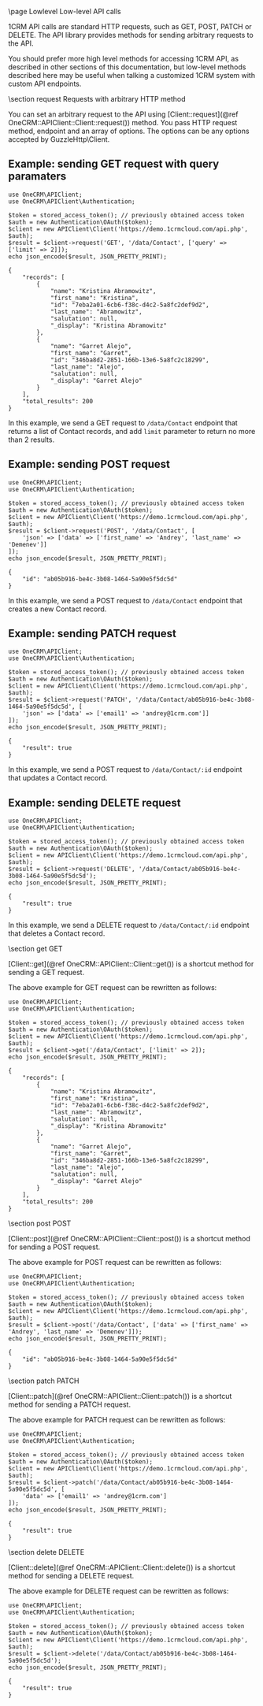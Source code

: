 \page Lowlevel Low-level API calls

1CRM API calls are standard HTTP requests, such as GET, POST, PATCH or DELETE.
The API library provides methods for sending arbitrary requests to the API.

You should prefer more high level methods for accessing 1CRM API, as described
in other sections of this documentation, but low-level methods described here
may be useful when talking a customized 1CRM system with custom API endpoints.

\section request Requests with arbitrary HTTP method

You can set an arbitrary request to the API using 
[Client::request](@ref OneCRM::APIClient::Client::request()) method.
You pass HTTP request method, endpoint and an array of options. The options
can be any options accepted by GuzzleHttp\Client.

## Example: sending GET request with query paramaters

~~~~~~~~~~~~~{.php}
use OneCRM\APIClient;
use OneCRM\APIClient\Authentication;

$token = stored_access_token(); // previously obtained access token
$auth = new Authentication\OAuth($token);
$client = new APIClient\Client('https://demo.1crmcloud.com/api.php', $auth);
$result = $client->request('GET', '/data/Contact', ['query' => ['limit' => 2]]);
echo json_encode($result, JSON_PRETTY_PRINT);
~~~~~~~~~~~~~

~~~~~~~~~~~~~
{
    "records": [
        {
            "name": "Kristina Abramowitz",
            "first_name": "Kristina",
            "id": "7eba2a01-6cb6-f38c-d4c2-5a8fc2def9d2",
            "last_name": "Abramowitz",
            "salutation": null,
            "_display": "Kristina Abramowitz"
        },
        {
            "name": "Garret Alejo",
            "first_name": "Garret",
            "id": "346ba8d2-2851-166b-13e6-5a8fc2c18299",
            "last_name": "Alejo",
            "salutation": null,
            "_display": "Garret Alejo"
        }
    ],
    "total_results": 200
}
~~~~~~~~~~~~~

In this example, we send a GET request to `/data/Contact` endpoint that returns
a list of Contact records, and add `limit` parameter to return no more than 2
results.

## Example: sending POST request

~~~~~~~~~~~~~{.php}
use OneCRM\APIClient;
use OneCRM\APIClient\Authentication;

$token = stored_access_token(); // previously obtained access token
$auth = new Authentication\OAuth($token);
$client = new APIClient\Client('https://demo.1crmcloud.com/api.php', $auth);
$result = $client->request('POST', '/data/Contact', [
    'json' => ['data' => ['first_name' => 'Andrey', 'last_name' => 'Demenev']]
]);
echo json_encode($result, JSON_PRETTY_PRINT);
~~~~~~~~~~~~~

~~~~~~~~~~~~~
{
    "id": "ab05b916-be4c-3b08-1464-5a90e5f5dc5d"
}
~~~~~~~~~~~~~

In this example, we send a POST request to `/data/Contact` endpoint that creates
a new Contact record.

## Example: sending PATCH request

~~~~~~~~~~~~~{.php}
use OneCRM\APIClient;
use OneCRM\APIClient\Authentication;

$token = stored_access_token(); // previously obtained access token
$auth = new Authentication\OAuth($token);
$client = new APIClient\Client('https://demo.1crmcloud.com/api.php', $auth);
$result = $client->request('PATCH', '/data/Contact/ab05b916-be4c-3b08-1464-5a90e5f5dc5d', [
    'json' => ['data' => ['email1' => 'andrey@1crm.com']]
]);
echo json_encode($result, JSON_PRETTY_PRINT);
~~~~~~~~~~~~~

~~~~~~~~~~~~~
{
    "result": true
}
~~~~~~~~~~~~~

In this example, we send a POST request to `/data/Contact/:id` endpoint that updates
a Contact record.

## Example: sending DELETE request

~~~~~~~~~~~~~{.php}
use OneCRM\APIClient;
use OneCRM\APIClient\Authentication;

$token = stored_access_token(); // previously obtained access token
$auth = new Authentication\OAuth($token);
$client = new APIClient\Client('https://demo.1crmcloud.com/api.php', $auth);
$result = $client->request('DELETE', '/data/Contact/ab05b916-be4c-3b08-1464-5a90e5f5dc5d');
echo json_encode($result, JSON_PRETTY_PRINT);
~~~~~~~~~~~~~

~~~~~~~~~~~~~
{
    "result": true
}
~~~~~~~~~~~~~

In this example, we send a DELETE request to `/data/Contact/:id` endpoint that deletes
a Contact record.

\section get GET

[Client::get](@ref OneCRM::APIClient::Client::get()) is a shortcut method for sending a GET
request.

The above example for GET request can be rewritten as follows:

~~~~~~~~~~~~~{.php}
use OneCRM\APIClient;
use OneCRM\APIClient\Authentication;

$token = stored_access_token(); // previously obtained access token
$auth = new Authentication\OAuth($token);
$client = new APIClient\Client('https://demo.1crmcloud.com/api.php', $auth);
$result = $client->get('/data/Contact', ['limit' => 2]);
echo json_encode($result, JSON_PRETTY_PRINT);
~~~~~~~~~~~~~

~~~~~~~~~~~~~
{
    "records": [
        {
            "name": "Kristina Abramowitz",
            "first_name": "Kristina",
            "id": "7eba2a01-6cb6-f38c-d4c2-5a8fc2def9d2",
            "last_name": "Abramowitz",
            "salutation": null,
            "_display": "Kristina Abramowitz"
        },
        {
            "name": "Garret Alejo",
            "first_name": "Garret",
            "id": "346ba8d2-2851-166b-13e6-5a8fc2c18299",
            "last_name": "Alejo",
            "salutation": null,
            "_display": "Garret Alejo"
        }
    ],
    "total_results": 200
}
~~~~~~~~~~~~~

\section post POST

[Client::post](@ref OneCRM::APIClient::Client::post()) is a shortcut method for sending a POST
request.

The above example for POST request can be rewritten as follows:

~~~~~~~~~~~~~{.php}
use OneCRM\APIClient;
use OneCRM\APIClient\Authentication;

$token = stored_access_token(); // previously obtained access token
$auth = new Authentication\OAuth($token);
$client = new APIClient\Client('https://demo.1crmcloud.com/api.php', $auth);
$result = $client->post('/data/Contact', ['data' => ['first_name' => 'Andrey', 'last_name' => 'Demenev']]);
echo json_encode($result, JSON_PRETTY_PRINT);
~~~~~~~~~~~~~

~~~~~~~~~~~~~
{
    "id": "ab05b916-be4c-3b08-1464-5a90e5f5dc5d"
}
~~~~~~~~~~~~~

\section patch PATCH

[Client::patch](@ref OneCRM::APIClient::Client::patch()) is a shortcut method for sending a PATCH
request.

The above example for PATCH request can be rewritten as follows:

~~~~~~~~~~~~~{.php}
use OneCRM\APIClient;
use OneCRM\APIClient\Authentication;

$token = stored_access_token(); // previously obtained access token
$auth = new Authentication\OAuth($token);
$client = new APIClient\Client('https://demo.1crmcloud.com/api.php', $auth);
$result = $client->patch('/data/Contact/ab05b916-be4c-3b08-1464-5a90e5f5dc5d', [
    'data' => ['email1' => 'andrey@1crm.com']
]);
echo json_encode($result, JSON_PRETTY_PRINT);
~~~~~~~~~~~~~

~~~~~~~~~~~~~
{
    "result": true
}
~~~~~~~~~~~~~

\section delete DELETE

[Client::delete](@ref OneCRM::APIClient::Client::delete()) is a shortcut method for sending a DELETE
request.

The above example for DELETE request can be rewritten as follows:

~~~~~~~~~~~~~{.php}
use OneCRM\APIClient;
use OneCRM\APIClient\Authentication;

$token = stored_access_token(); // previously obtained access token
$auth = new Authentication\OAuth($token);
$client = new APIClient\Client('https://demo.1crmcloud.com/api.php', $auth);
$result = $client->delete('/data/Contact/ab05b916-be4c-3b08-1464-5a90e5f5dc5d');
echo json_encode($result, JSON_PRETTY_PRINT);
~~~~~~~~~~~~~

~~~~~~~~~~~~~
{
    "result": true
}
~~~~~~~~~~~~~

